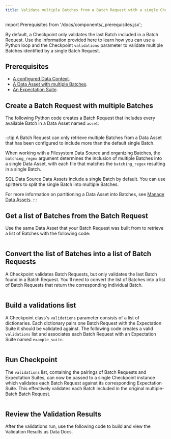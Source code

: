 ```yaml
---
title: Validate multiple Batches from a Batch Request with a single Checkpoint
---
```


import Prerequisites from '/docs/components/_prerequisites.jsx';



By default, a Checkpoint only validates the last Batch included in a Batch Request. Use the information provided here to learn how you can use a Python loop and the Checkpoint `validations` parameter to validate multiple Batches identified by a single Batch Request. 

## Prerequisites

<Prerequisites>

- [A configured Data Context](/docs/guides/setup/configuring_data_contexts/instantiating_data_contexts/how_to_quickly_instantiate_a_data_context).
- [A Data Asset with multiple Batches](/docs/guides/connecting_to_your_data/connect_to_data_lp).
- [An Expectation Suite](/docs/guides/expectations/expectations_lp). 

</Prerequisites>

## Create a Batch Request with multiple Batches

The following Python code creates a Batch Request that includes every available Batch in a Data Asset named `asset`:

```python name="tests/integration/docusaurus/validation/checkpoints/how_to_validate_multiple_batches_within_single_checkpoint.py build_a_batch_request_with_multiple_batches"
```

:::tip
A Batch Request can only retrieve multiple Batches from a Data Asset that has been configured to include more than the default single Batch.

When working with a Filesystem Data Source and organizing Batches, the `batching_regex` argument determines the inclusion of multiple Batches into a single Data Asset, with each file that matches the `batching_regex` resulting in a single Batch.

SQL Data Source Data Assets include a single Batch by default. You can use splitters to split the single Batch into multiple Batches.

For more information on partitioning a Data Asset into Batches, see [Manage Data Assets](/docs/guides/connecting_to_your_data/manage_data_assets_lp).
:::

## Get a list of Batches from the Batch Request

Use the same Data Asset that your Batch Request was built from to retrieve a list of Batches with the following code:

```python name="tests/integration/docusaurus/validation/checkpoints/how_to_validate_multiple_batches_within_single_checkpoint.py batch_list"
```

## Convert the list of Batches into a list of Batch Requests

A Checkpoint validates Batch Requests, but only validates the last Batch found in a Batch Request. You'll need to convert the list of Batches into a list of Batch Requests that return the corresponding individual Batch.

```python name="tests/integration/docusaurus/validation/checkpoints/how_to_validate_multiple_batches_within_single_checkpoint.py batch_request_list"
```

## Build a validations list 

A Checkpoint class's `validations` parameter consists of a list of dictionaries.  Each dictionary pairs one Batch Request with the Expectation Suite it should be validated against.  The following code creates a valid `validations` list and associates each Batch Request with an Expectation Suite named `example_suite`.

```python name="tests/integration/docusaurus/validation/checkpoints/how_to_validate_multiple_batches_within_single_checkpoint.py add_validations"
```

## Run Checkpoint

The `validations` list, containing the pairings of Batch Requests and Expectation Suites, can now be passed to a single Checkpoint instance which validates each Batch Request against its corresponding Expectation Suite. This effectively validates each Batch included in the original multiple-Batch Batch Request.

```python name="tests/integration/docusaurus/validation/checkpoints/how_to_validate_multiple_batches_within_single_checkpoint.py add_checkpoint"
```

## Review the Validation Results

After the validations run, use the following code to build and view the Validation Results as Data Docs.

```python name="tests/integration/docusaurus/validation/checkpoints/how_to_validate_multiple_batches_within_single_checkpoint.py review data_docs"
```